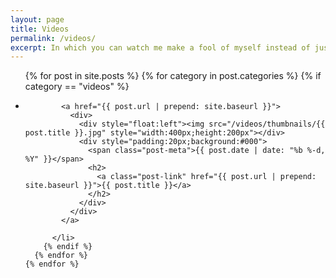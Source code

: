 ```yaml
---
layout: page
title: Videos
permalink: /videos/
excerpt: In which you can watch me make a fool of myself instead of just imagining it.
---
```


  <ul class="post-list">
    {% for post in site.posts %}
	  {% for category in post.categories %}
	    {% if category == "videos" %}
          <li>
		  
		    <a href="{{ post.url | prepend: site.baseurl }}">
		      <div>
			    <div style="float:left"><img src="/videos/thumbnails/{{ post.title }}.jpg" style="width:400px;height:200px"></div>
				<div style="padding:20px;background:#000">
			      <span class="post-meta">{{ post.date | date: "%b %-d, %Y" }}</span>
			      <h2>
			        <a class="post-link" href="{{ post.url | prepend: site.baseurl }}">{{ post.title }}</a>
			      </h2>
				</div>
	  	      </div>
	        </a>
		  
          </li>
		{% endif %}
      {% endfor %}
    {% endfor %}
  </ul>
